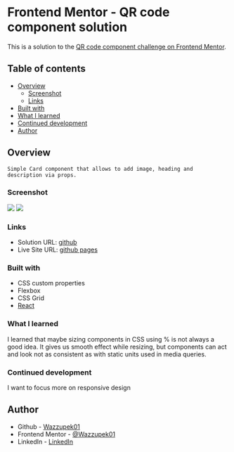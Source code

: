 # Frontend Mentor - QR code component solution

This is a solution to the [QR code component challenge on Frontend Mentor](https://www.frontendmentor.io/challenges/qr-code-component-iux_sIO_H). 

## Table of contents

- [Overview](#overview)
  - [Screenshot](#screenshot)
  - [Links](#links)
- [Built with](#built-with)
- [What I learned](#what-i-learned)
- [Continued development](#continued-development)
- [Author](#author)


## Overview
	Simple Card component that allows to add image, heading and description via props.
### Screenshot

![](./sh1.jpg)
![](./sh2.jpg)

### Links

- Solution URL: [github](https://github.com/Wazzupek01/qr-code-card-component-reactjs)
- Live Site URL: [github pages](https://wazzupek01.github.io/qr-code-card-component-reactjs/)

### Built with

- CSS custom properties
- Flexbox
- CSS Grid
- [React](https://reactjs.org/)


### What I learned

I learned that maybe sizing components in CSS using % is not always a good idea. It gives us smooth effect while resizing, but components can act and look not as consistent as with
static units used in media queries.

### Continued development

I want to focus more on responsive design 


## Author

- Github - [Wazzupek01](https://github.com/Wazzupek01)
- Frontend Mentor - [@Wazzupek01](https://www.frontendmentor.io/profile/Wazzupek01)
- LinkedIn - [LinkedIn](https://www.linkedin.com/in/krzysztof-pedrycz-53a599238/)

